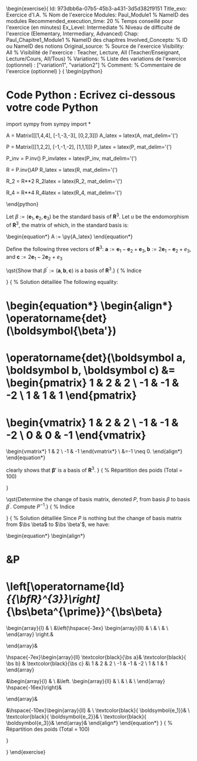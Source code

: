 








\begin{exercise}{
Id: 973dbb6a-07b5-45b3-a431-3d5d382f9151
Title_exo: Exercice d'I.A. % Nom de l'exercice
Modules: Paul_Module1 % NameID des modules
Recommended_execution_time: 20 % Temps conseillé pour l'exercice (en minutes)
Ex_Level: Intermediate % Niveau de difficulté de l'exercice (Elementary, Intermediary, Advanced)
Chap: Paul_Chapitre1_Module1 % NameID des chapitres
Involved_Concepts:  % ID ou NameID des notions 
Original_source:  % Source de l'exercice
Visibility: All % Visibilité de l'exercice : Teacher, Lecture, All (Teacher/Enseignant, Lecture/Cours, All/Tous)
% Variations: % Liste des variations de l'exercice (optionnel) : ["variation1", "variation2"]
% Comment: % Commentaire de l'exercice (optionnel)
}
{
\begin{python}

# Code Python : Ecrivez ci-dessous votre code Python

import sympy
from sympy import *

A = Matrix([[1,4,4], [-1,-3,-3], [0,2,3]])
A_latex = latex(A, mat_delim='(')

P = Matrix([[1,2,2], [-1,-1,-2], [1,1,1]])
P_latex = latex(P, mat_delim='(')

P_inv = P.inv()
P_invlatex = latex(P_inv, mat_delim='(')

R = P.inv()*A*P
R_latex = latex(R, mat_delim='(')

R_2 = R**2
R_2latex = latex(R_2, mat_delim='(')

R_4 = R**4
R_4latex = latex(R_4, mat_delim='(')

\end{python}

<!-- \begin{equation*}
\begin{align*}
&A = \py{A_latex}&
&P = \py{P_latex}&\\
&R = \py{R_latex}&
&R^2 = \py{R_2latex}&
&R^4 = \py{R_4latex}&
\end{align*}
\end{equation*}
 -->

Let $\beta:=\left(\boldsymbol{e}_{1}, \boldsymbol{e}_{2}, \boldsymbol{e}_{3}\right)$ be the standard basis of $\mathbf{R}^{3}$.
 Let $u$ be the endomorphism of $\mathbf{R}^{3}$, the matrix of which, in the standard basis is:

\begin{equation*}
A
:=
\py{A_latex}
\end{equation*}

Define the following three vectors of $\mathbf{R}^{3}$:
 $\boldsymbol{a}:=\boldsymbol{e}_{1}-\boldsymbol{e}_{2}+\boldsymbol{e}_{3},
\boldsymbol{b}:=2 \boldsymbol{e}_{1}-\boldsymbol{e}_{2}+e_{3}$,
and
$\boldsymbol{c}:=2 \boldsymbol{e}_{1}-2 \boldsymbol{e}_{2}+e_{3}$

\qst{Show that $\beta^{\prime}:=(\boldsymbol{a}, \boldsymbol{b}, \boldsymbol{c})$ is a basis of $\mathbf{R}^{3}$.}
{ % Indice

}
{ % Solution détaillée
The following equality:

\begin{equation*}
\begin{align*}
\operatorname{det}(\boldsymbol{\beta'})
=
\operatorname{det}(\boldsymbol a, \boldsymbol b, \boldsymbol c)
&=
\begin{pmatrix}
1 & 2 & 2 \\
-1 & -1 & -2 \\
1 & 1 & 1
\end{pmatrix}
=
\begin{vmatrix}
1 & 2 & 2 \\
-1 & -1 & -2 \\
0 & 0 & -1
\end{vmatrix}
=
\begin{vmatrix*}
1 & 2 \\
-1 & -1
\end{vmatrix*}
\\
&=-1 \neq 0.
\end{align*}
\end{equation*}

clearly shows that $\boldsymbol{\beta'}$ is a basis of $\mathbf{R}^{3}$.
}
{ % Répartition des poids (Total = 100)

}

\qst{Determine the change of basis matrix, denoted $P$, from basis $\beta$ to
 basis $\beta^{\prime}$. Compute $P^{-1}$.}
{ % Indice

}
{ % Solution détaillée
Since $P$ is nothing but the change of basis matrix from $\bs \beta$ to $\bs \beta'$,
we have:




\begin{equation*}
\begin{align*}


&P 
= 
\left[\operatorname{Id}_{{\bfR}^{3}}\right]_{\bs\beta^{\prime}}^{\bs\beta}
=
\begin{array}{l}
& \\
&\left(\hspace{-3ex}
\begin{array}{ll}
 &  \\
 &  \\
 &  \\
 \end{array}
\right.&

 \end{array}&


\hspace{-7ex}\begin{array}{ll}
 \textcolor{black}{\bs a}&   \textcolor{black}{ \bs b} &   \textcolor{black}{\bs c}  &\\
1 & 2 & 2 \\
-1 & -1 & -2 \\
1 & 1 & 1 
\end{array}


&\begin{array}{l}
& \\
&\left.
\begin{array}{ll}
 &  \\
 &  \\
 &  \\
 \end{array}
\hspace{-16ex}\right)&

 \end{array}&


&\hspace{-10ex}\begin{array}{ll}
 & \\
\textcolor{black}{ \boldsymbol{e_1}}& \\
\textcolor{black}{ \boldsymbol{e_2}}& \\
\textcolor{black}{ \boldsymbol{e_3}}& 
\end{array}&
\end{align*}
\end{equation*}
}
{ % Répartition des poids (Total = 100)

}

}
\end{exercise}










